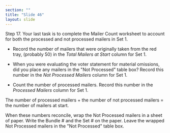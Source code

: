 ```yaml
---
section: ""
title: "Slide 46"
layout: slide
---
```


Step 17. Your last task is to complete the Mailer Count worksheet to account for both the processed and not processed mailers in Set 1.

- Record the number of mailers that were originally taken from the red tray, (probably 50) in the _Total Mailers at Start_ column for Set 1.

- When you were evaluating the voter statement for material omissions, did you place any mailers in the "Not Processed" table box? Record this number in the _Not Processed Mailers_ column for Set 1.

- Count the number of processed mailers. Record this number in the _Processed Mailers_ column for Set 1.

The number of processed mailers + the number of not processed mailers = the number of mailers at start.

When these numbers reconcile, wrap the Not Processed mailers in a sheet of paper. Write the Bundle # and the Set # on the paper. Leave the wrapped Not Processed mailers in the "Not Processed" table box.